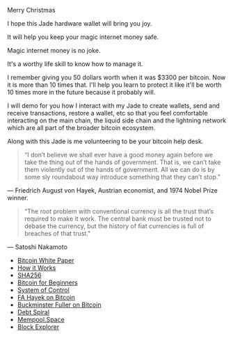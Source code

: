 Merry Christmas   



I hope this Jade hardware wallet will bring you joy.



It will help you keep your magic internet money safe.  



Magic internet money is no joke.



It's a worthy life skill to know how to manage it.



I remember giving you 50 dollars worth when it was $3300 per bitcoin.  Now it is more than 10 times that.  I'll help you learn to protect it like it'll be worth 10 times more in the future because it probably will.



I will demo for you how I interact with my Jade to create wallets, send and receive transactions, restore a wallet, etc so that you feel comfortable interacting on the main chain, the liquid side chain and the lightning network which are all part of the broader bitcoin ecosystem.



Along with this Jade is me volunteering to be your bitcoin help desk.  



> “I don’t believe we shall ever have a good money again before we take the thing out of the hands of government. That is, we can’t take them violently out of the hands of government. All we can do is by some sly roundabout way introduce something that they can’t stop.”

— Friedrich August von Hayek, Austrian economist, and 1974 Nobel Prize winner.



> “The root problem with conventional currency is all the trust that’s required to make it work. The central bank must be trusted not to debase the currency, but the history of fiat currencies is full of breaches of that trust."

— Satoshi Nakamoto



- [Bitcoin White Paper](https://bitcoin.org/bitcoin.pdf)
- [How it Works](https://youtu.be/bBC-nXj3Ng4?si=kSotKrjZAoMwoQR4)
- [SHA256](https://youtu.be/S9JGmA5_unY?si=Na8igP6aG2KfaHZM)
- [Bitcoin for Beginners](https://youtu.be/UlKZ83REIkA?si=EAWt73rZB8JliDV5)
- [System of Control](https://youtu.be/FyK4P7ZdOK8?si=tHZdVN1kHjuVo-rl)
- [FA Hayek on Bitcoin](https://youtu.be/9-uo-KfnkhI?si=uv4OQsNTCepWWTkl)
- [Buckminster Fuller on Bitcoin](https://youtu.be/vz2Ycb6ECdQ?si=Z-ZgYxdg2G65ztzS)
- [Debt Spiral](https://youtu.be/xG2Pt0mnoKs?si=LRfCzryojF1vJB7-)
- [Mempool.Space](https://mempool.space)
- [Block Explorer](https://blockstream.info)

